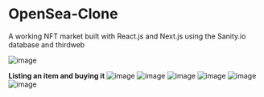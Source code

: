 # OpenSea-Clone
A working NFT market built with React.js and Next.js using the Sanity.io database and thirdweb


![image](https://user-images.githubusercontent.com/63352151/162625087-564f4f1a-23b4-4094-b375-5167d02d216f.png)

**Listing an item and buying it**
![image](https://user-images.githubusercontent.com/63352151/162625490-7467c8c3-8bcb-4763-9a33-905f9120f818.png)
![image](https://user-images.githubusercontent.com/63352151/162625716-1ac62cac-beb0-40ba-9e35-f8cec4fd9eda.png)
![image](https://user-images.githubusercontent.com/63352151/162625793-c6bf7ed4-76d7-45fe-9414-ae2801bceddb.png)
![image](https://user-images.githubusercontent.com/63352151/162625831-5aef198f-f51f-4f36-a6f9-5fca5f98922b.png)
![image](https://user-images.githubusercontent.com/63352151/162625875-41ddd2ea-377b-44d1-8217-c22ded5ef309.png)
![image](https://user-images.githubusercontent.com/63352151/162625884-496dfb18-bc4f-4e0f-9f10-a71ab7a44571.png)

